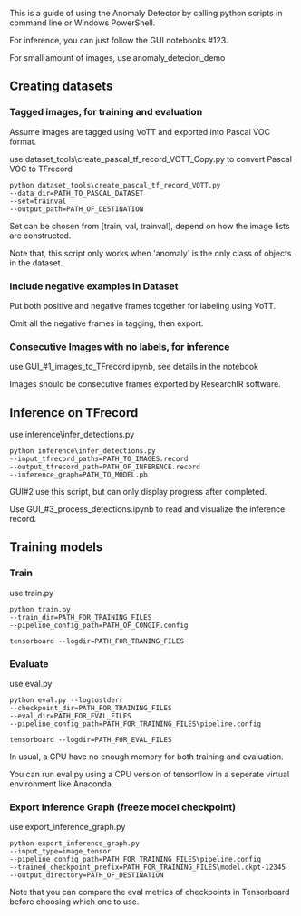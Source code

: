This is a guide of using the Anomaly Detector by calling python scripts in command line or Windows PowerShell. 

For inference, you can just follow the GUI notebooks #123.

For small amount of images, use anomaly_detecion_demo

## Creating datasets

### Tagged images, for training and evaluation

Assume images are tagged using VoTT and exported into Pascal VOC format.

use dataset_tools\create_pascal_tf_record_VOTT_Copy.py to convert Pascal VOC to TFrecord

```
python dataset_tools\create_pascal_tf_record_VOTT.py 
--data_dir=PATH_TO_PASCAL_DATASET
--set=trainval 
--output_path=PATH_OF_DESTINATION
```

Set can be chosen from [train, val, trainval], depend on how the image lists are constructed.

Note that, this script only works when 'anomaly' is the only class of objects in the dataset.

### Include negative examples in Dataset

Put both positive and negative frames together for labeling using VoTT.

Omit all the negative frames in tagging, then export.


### Consecutive Images with no labels, for inference

use GUI_#1_images_to_TFrecord.ipynb, see details in the notebook

Images should be consecutive frames exported by ResearchIR software.


## Inference on TFrecord

use inference\infer_detections.py

```
python inference\infer_detections.py 
--input_tfrecord_paths=PATH_TO_IMAGES.record
--output_tfrecord_path=PATH_OF_INFERENCE.record
--inference_graph=PATH_TO_MODEL.pb
```
GUI#2 use this script, but can only display progress after completed.

Use GUI_#3_process_detections.ipynb to read and visualize the inference record.

## Training models

### Train

use train.py

```
python train.py 
--train_dir=PATH_FOR_TRAINING_FILES 
--pipeline_config_path=PATH_OF_CONGIF.config

tensorboard --logdir=PATH_FOR_TRANING_FILES
```

### Evaluate

use eval.py

```
python eval.py --logtostderr 
--checkpoint_dir=PATH_FOR_TRAINING_FILES 
--eval_dir=PATH_FOR_EVAL_FILES 
--pipeline_config_path=PATH_FOR_TRAINING_FILES\pipeline.config

tensorboard --logdir=PATH_FOR_EVAL_FILES
```

In usual, a GPU have no enough memory for both training and evaluation.

You can run eval.py using a CPU version of tensorflow in a seperate virtual environment like Anaconda.

### Export Inference Graph (freeze model checkpoint)

use export_inference_graph.py
```
python export_inference_graph.py 
--input_type=image_tensor 
--pipeline_config_path=PATH_FOR_TRAINING_FILES\pipeline.config 
--trained_checkpoint_prefix=PATH_FOR_TRAINING_FILES\model.ckpt-12345 
--output_directory=PATH_OF_DESTINATION
```
Note that you can compare the eval metrics of checkpoints in Tensorboard before choosing which one to use.










